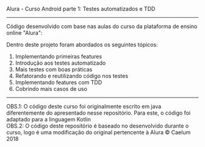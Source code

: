 Alura - Curso Android parte 1: Testes automatizados e TDD
<hr>
Código desenvolvido com base nas aulas do curso da plataforma de ensino online "Alura": 

Dentro deste projeto foram abordados os seguintes tópicos:    
<ol>
  <li>Implementando primeiras features</li>
  <li>Introdução aos testes automatizado</li>
  <li>Mais testes com boas práticas</li>
  <li>Refatorando e reutilizando código nos testes</li>
  <li>Implementando features com TDD</li>
  <li>Cobrindo mais casos de uso</li>
</ol>
<hr>
OBS.1: O código deste curso foi originalmente escrito em java diferentemente do apresentado nesse repositório. Para este, o código foi adaptado para a linguagem Kotlin <br>
OBS.2: O código deste repositório é baseado no desenvolvido durante o curso, logo é uma modificação do original pertencente à Alura © Caelum 2018
